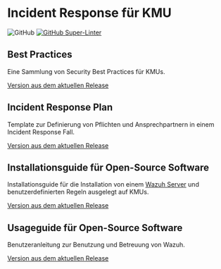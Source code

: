 # Incident Response für KMU
![GitHub](https://img.shields.io/github/license/KMU-Incident-Response/KMU-Security-Best-Practices)
[![GitHub Super-Linter](https://github.com/KMU-Incident-Response/KMU-Security-Best-Practices/workflows/Lint%20Code%20Base/badge.svg)](https://github.com/marketplace/actions/super-linter)
## Best Practices
Eine Sammlung von Security Best Practices für KMUs.

[Version aus dem aktuellen Release](https://github.com/KMU-Incident-Response/KMU-Security-Best-Practices/releases/latest/download/best-practices.pdf)
## Incident Response Plan
Template zur Definierung von Pflichten und Ansprechpartnern in einem Incident Response Fall.

[Version aus dem aktuellen Release](https://github.com/KMU-Incident-Response/KMU-Security-Best-Practices/releases/latest/download/incident-response-plan-template.docx)

## Installationsguide für Open-Source Software
Installationsguide für die Installation von einem [Wazuh Server](https://documentation.wazuh.com/current/getting-started/index.html) und benutzerdefinierten Regeln ausgelegt auf KMUs.

[Version aus dem aktuellen Release](https://github.com/KMU-Incident-Response/KMU-Security-Best-Practices/releases/latest/download/installation-guide-OSS.pdf)

## Usageguide für Open-Source Software
Benutzeranleitung zur Benutzung und Betreuung von Wazuh.

[Version aus dem aktuellen Release](https://github.com/KMU-Incident-Response/KMU-Security-Best-Practices/releases/latest/download/usage-guide-OSS.pdf)

